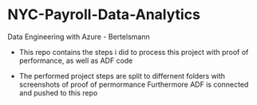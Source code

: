 # NYC-Payroll-Data-Analytics

Data Engineering with Azure - Bertelsmann

* This repo contains the steps i did to process this project with proof of performance, as well as ADF code

* The performed project steps are split to differnent folders with screenshots of proof of permormance
Furthermore ADF is connected and pushed to this repo


